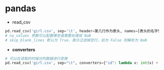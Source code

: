 # pandas

- read_csv

```python
pd.read_csv('girl.csv', sep='\t', header=第几行作为表头, names=[表头的名字列表],usecols=[使用的列],dtype=数据类型,na_values=[],skip_blank_lines=bool)
# na_values 参数可以配置哪些值需要处理成 NaN
# skip_blank_lines 默认为 True，表示过滤掉空行，如为 False 则解析为 NaN


```

* **converters**

```python
# 可以在读取的时候对列数据进行变换
pd.read_csv('girl.csv', sep="\t", converters={"id": lambda x: int(x) + 10})
```

